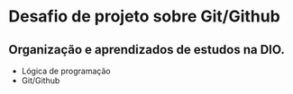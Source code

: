 # Desafio de projeto sobre Git/Github

## Organização e aprendizados de estudos na DIO.

- Lógica de programação	
- Git/Github
